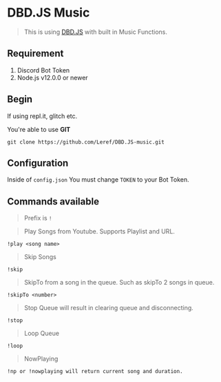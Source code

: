 # DBD.JS Music 

> This is using [DBD.JS](https://dbd.js.org) with built in Music Functions. 

## Requirement 

1. Discord Bot Token 
2. Node.js v12.0.0 or newer 

## Begin

If using repl.it, glitch etc.

You're able to use **GIT**

```
git clone https://github.com/Leref/DBD.JS-music.git
```

## Configuration 

Inside of `config.json` You must change `TOKEN` to your Bot Token.

## Commands available 

> Prefix is `!`

> Play Songs from Youtube. Supports Playlist and URL.

`!play <song name>`

> Skip Songs

`!skip`

> SkipTo from a song in the queue. Such as skipTo 2 songs in queue.

`!skipTo <number>`

> Stop Queue will result in clearing queue and disconnecting.

`!stop`

> Loop Queue

`!loop`

> NowPlaying

`!np or !nowplaying will return current song and duration.`
